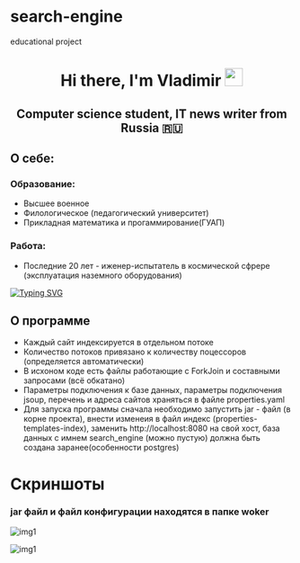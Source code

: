 # search-engine
educational project
<h1 align="center" color="width">Hi there, I'm Vladimir
        <img src="https://github.com/blackcater/blackcater/raw/main/images/Hi.gif" height="32" /></h1>
    <h2 align="center" color="width">Computer science student, IT news writer from Russia 🇷🇺</h2>
    <h2>
        О себе:
    </h2>
    <h3>
        Образование:
    </h3>
    <ul>
        <li>
            Высшее военное
        </li>
        <li>
            Филологическое (педагогический университет)
        </li>
        <li>
            Прикладная математика и прогаммирование(ГУАП)
        </li>
    </ul>
    <h3>
        Работа:
    </h3>
    <ul>
        <li>
            Последние 20 лет - иженер-испытатель в космической сфрере (эксплуатация наземного оборудования)
        </li>
    </ul>
    <a href="https://git.io/typing-svg"><img src="https://readme-typing-svg.demolab.com?font=Fira+Code&pause=1000&width=435&lines=%D0%9F%D1%80%D0%BE%D0%B5%D0%BA%D1%82+%D0%BF%D1%80%D0%B5%D0%B4%D1%81%D1%82%D0%B0%D0%B2%D0%BB%D1%8F%D0%B5%D1%82+%D1%81%D0%BE%D0%B1%D0%BE%D0%B9+;%D0%BB%D0%BE%D0%BA%D0%B0%D0%BB%D1%8C%D0%BD%D1%8B%D0%B9+%D0%BF%D0%BE%D0%B8%D1%81%D0%BA%D0%BE%D0%B2%D1%8B%D0%B9+%D0%B4%D0%B2%D0%B8%D0%B6%D0%BE%D0%BA;%D0%95%D0%B3%D0%BE+%D0%BF%D1%80%D0%B5%D0%B4%D0%BD%D0%B0%D0%B7%D0%BD%D0%B0%D1%87%D0%B5%D0%BD%D0%B8%D0%B5+-+%D0%BF%D0%B0%D1%80%D1%81%D0%B8%D0%BD%D0%B3+%D1%81%D0%B0%D0%B9%D1%82%D0%BE%D0%B2;%D0%B7%D0%B0%D0%BF%D0%B8%D1%81%D1%8C+%D0%B2+%D0%B1%D0%B0%D0%B7%D1%8B+%D0%B4%D0%B0%D0%BD%D0%BD%D1%8B%D1%85+%D0%B8+%D0%BE%D0%B1%D1%80%D0%B0%D0%B1%D0%BE%D1%82%D0%BA%D0%B0+;%D0%98%D1%81%D0%BF%D0%BE%D0%BB%D1%8C%D0%B7%D1%83%D0%B5%D0%BC%D1%8B%D0%B5+%D1%82%D0%B5%D1%85%D0%BD%D0%BE%D0%BB%D0%BE%D0%B3%D0%B8%D0%B8%3A;JAVA%2C+Hibernate%2C+JPA%2C+MVC+;PostgresSQL;NativeQuery%2C+JPAQuey%2C+ORM;Multithreading" alt="Typing SVG" /></a>
    
<h2>
        О программе
    </h2>
    <ul>
        <li>Каждый сайт индексируется в отдельном потоке</li>
        <li>Количество потоков привязано к количеству поцессоров (определяется автоматически)</li>
        <li>В исхоном коде есть файлы работающие с ForkJoin и составными запросами (всё обкатано)</li>
        <li> Параметры подключения к базе данных, параметры подключения jsoup, перечень и адреса сайтов храняться в файле properties.yaml</li>
        <li>Для запуска программы сначала необходимо запустить jar - файл (в корне проекта), внести изменеия в файл индекс (properties-templates-index), заменить http://localhost:8080 на свой хост, база данных с имнем search_engine (можно пустую) должна быть создана заранее(особенности
                postgres)</li>
    </ul>
<h1>Скриншоты</h1>

<h3> jar файл и файл конфигурации находятся в папке woker</h3>

![img1](https://user-images.githubusercontent.com/90004713/194029295-f46ea481-86ad-4b3e-86bd-d886fa04b25f.gif)

![img1](https://user-images.githubusercontent.com/90004713/194030137-96479ee5-b58f-4a97-b941-f0b4c7435f87.gif)

